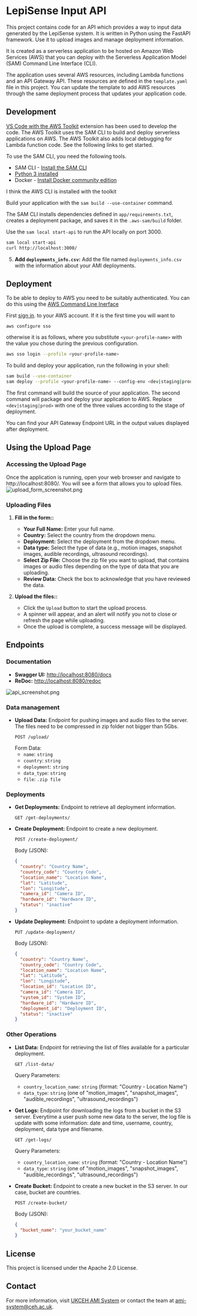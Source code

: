 
# LepiSense Input API

This project contains code for an API which provides a way to input data
generated by the LepiSense system. It is written in Python using the FastAPI
framework. Use it to upload images and manage deployment information.

It is created as a serverless application to be hosted on Amazon Web Services
(AWS) that you can deploy with the Serverless Application Model (SAM) Command
Line Interface (CLI).

The application uses several AWS resources, including Lambda functions and an
API Gateway API. These resources are defined in the `template.yaml` file in this
project. You can update the template to add AWS resources through the same
deployment process that updates your application code.


## Development

[VS Code with the AWS
Toolkit](https://docs.aws.amazon.com/toolkit-for-vscode/latest/userguide/welcome.html)
extension has been used to develop the code. The AWS Toolkit uses the SAM CLI to
build and deploy serverless applications on AWS. The AWS Toolkit also adds local
debugging for Lambda function code. See the following links to get started.

To use the SAM CLI, you need the following tools.

* SAM CLI - [Install the SAM CLI](https://docs.aws.amazon.com/serverless-application-model/latest/developerguide/serverless-sam-cli-install.html)
* [Python 3 installed](https://www.python.org/downloads/)
* Docker - [Install Docker community edition](https://hub.docker.com/search/?type=edition&offering=community)

I think the AWS CLI is installed with the toolkit

Build your application with the `sam build --use-container` command.

The SAM CLI installs dependencies defined in `app/requirements.txt`, creates a
deployment package, and saves it in the `.aws-sam/build` folder.

Use the `sam local start-api` to run the API locally on port 3000.

```bash
sam local start-api
curl http://localhost:3000/
```





5. **Add `deployments_info.csv`:**
   Add the file named `deployments_info.csv` with the information about your AMI deployments.
   




## Deployment

To be able to deploy to AWS you need to be suitably authenticated. You can do
this using the [AWS Command Line
Inerface](https://docs.aws.amazon.com/cli/latest/userguide/cli-chap-welcome.html)

First [sign in](https://docs.aws.amazon.com/signin/latest/userguide/command-line-sign-in.html).
to your AWS account. If it is the first time you will want to

```
aws configure sso
```

otherwise it is as follows, where you substitute `<your-profile-name>` with the
value you chose during the previous configuration.

```bash
aws sso login --profile <your-profile-name>
```

To build and deploy your application, run the following in your shell:

```bash
sam build --use-container
sam deploy --profile <your-profile-name> --config-env <dev|staging|prod>
```

The first command will build the source of your application. The second command
will package and deploy your application to AWS. Replace `<dev|staging|prod>`
with one of the three values according to the stage of deployment.

You can find your API Gateway Endpoint URL in the output values displayed after
deployment.



## Using the Upload Page

### Accessing the Upload Page
Once the application is running, open your web browser and navigate to http://localhost:8080/. You will see a form that allows you to upload files.
![upload_form_screenshot.png](./images/upload_form_screenshot.png)

### Uploading Files
1. **Fill in the form::** 
   - **Your Full Name:** Enter your full name.
   - **Country:** Select the country from the dropdown menu.
   - **Deployment:** Select the deployment from the dropdown menu.
   - **Data type:** Select the type of data (e.g., motion images, snapshot images, audible recordings, ultrasound recordings).
   - **Select Zip File:** Choose the zip file you want to upload, that contains images or audio files depending on the type of data that you are uploading.
   - **Review Data:** Check the box to acknowledge that you have reviewed the data.
  
  
2. **Upload the files::**
   - Click the ```Upload``` button to start the upload process.
   - A spinner will appear, and an alert will notify you not to close or refresh the page while uploading.
   - Once the upload is complete, a success message will be displayed.
  
  
## Endpoints

### Documentation
- **Swagger UI:** [http://localhost:8080/docs](http://localhost:8080/docs)
- **ReDoc:** [http://localhost:8080/redoc](http://localhost:8080/redoc)

![api_screenshot.png](./images/api_screenshot.png)

### Data management
- **Upload Data:** Endpoint for pushing images and audio files to the server. The files need to be compressed in zip folder not bigger than 5Gbs. 
  ```http
  POST /upload/
  ```
  Form Data:
  - `name`: `string`
  - `country`: `string`
  - `deployment`: `string`
  - `data_type`: `string`
  - `file`: `.zip file`
  

### Deployments
- **Get Deployments:** Endpoint to retrieve all deployment information.
  ```http
  GET /get-deployments/
  ```

- **Create Deployment:** Endpoint to create a new deployment. 
  ```http
  POST /create-deployment/
  ```
  Body (JSON):
  ```json
  {
    "country": "Country Name",
    "country_code": "Country Code",
    "location_name": "Location Name",
    "lat": "Latitude",
    "lon": "Longitude",
    "camera_id": "Camera ID",
    "hardware_id": "Hardware ID",
    "status": "inactive"
  }
  ```
  
  
- **Update Deployment:** Endpoint to update a deployment information. 
  ```http
  PUT /update-deployment/
  ```
  Body (JSON):
  ```json
  {
    "country": "Country Name",
    "country_code": "Country Code",
    "location_name": "Location Name",
    "lat": "Latitude",
    "lon": "Longitude",
    "location_id": "Location ID",
    "camera_id": "Camera ID",
    "system_id": "System ID",
    "hardware_id": "Hardware ID",
    "deployment_id": "Deployment ID",
    "status": "inactive"
  }
  ```
  
  
### Other Operations
- **List Data:** Endpoint for retrieving the list of files available for a particular deployment. 
  ```http
  GET /list-data/
  ```
  Query Parameters:
  - `country_location_name`: `string` (format: "Country - Location Name")
  - `data_type`: `string` (one of "motion_images", "snapshot_images", "audible_recordings", "ultrasound_recordings")
  
  
- **Get Logs:** Endpoint for downloading the logs from a bucket in the S3 server. 
Everytime a user push some new data to the server, the log file is update with some information: 
date and time, username, country, deployment, data type and filename. 
  ```http
  GET /get-logs/
  ```
  Query Parameters:
  - `country_location_name`: `string` (format: "Country - Location Name")
  - `data_type`: `string` (one of "motion_images", "snapshot_images", "audible_recordings", "ultrasound_recordings")
  
  
- **Create Bucket:** Endpoint to create a new bucket in the S3 server. In our case, bucket are countries. 
  ```http
  POST /create-bucket/
  ```
  Body (JSON):
  ```json
  {
    "bucket_name": "your_bucket_name"
  }
  ```
  

## License
This project is licensed under the Apache 2.0 License.


## Contact
For more information, visit [UKCEH AMI System](https://www.ceh.ac.uk/solutions/equipment/automated-monitoring-insects-trap) or contact the team at [ami-system@ceh.ac.uk](mailto:ami-system@ceh.ac.uk).

